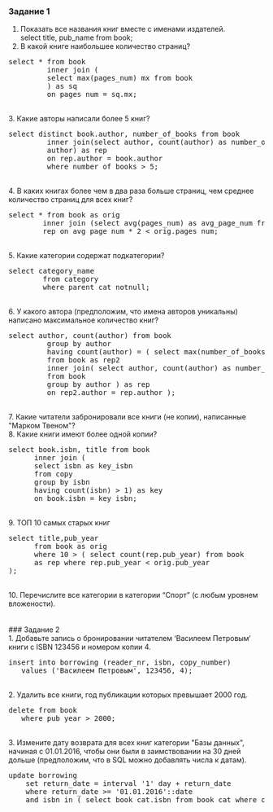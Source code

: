 ### Задание 1 <br>
1. Показать все названия книг вместе с именами издателей. <br>
select title, pub_name from book; <br>
2. В какой книге наибольшее количество страниц? <br>
<pre>
select * from book
         inner join (
         select max(pages_num) mx from book
         ) as sq
         on pages_num = sq.mx;
</pre>
<br>
3. Какие авторы написали более 5 книг? <br>
<pre>
select distinct book.author, number_of_books from book
         inner join(select author, count(author) as number_of_books from book group by
         author) as rep
         on rep.author = book.author
         where number_of_books > 5;</pre>
<br>
4. В каких книгах более чем в два раза больше страниц, чем среднее количество страниц для всех книг? <br>
<pre>
select * from book as orig
        inner join (select avg(pages_num) as avg_page_num from book) as 
        rep on avg_page_num * 2 < orig.pages_num;</pre>
<br>
5. Какие категории содержат подкатегории? <br>
<pre>
select category_name
        from category
        where parent_cat notnull;
</pre>
<br>
6. У какого автора (предположим, что имена авторов уникальны) написано максимальное количество книг? <br>
<pre>
select author, count(author) from book
         group by author
         having count(author) = ( select max(number_of_books)
         from book as rep2
         inner join( select author, count(author) as number_of_books
         from book
         group by author ) as rep
         on rep2.author = rep.author );
</pre>
<br>
7. Какие читатели забронировали все книги (не копии), написанные "Марком Твеном"? <br>
8. Какие книги имеют более одной копии? <br>
<pre>
select book.isbn, title from book
      inner join (
      select isbn as key_isbn
      from copy
      group by isbn
      having count(isbn) > 1) as key
      on book.isbn = key_isbn;
</pre>
<br>
9. ТОП 10 самых старых книг <br>
<pre>
select title,pub_year
      from book as orig
      where 10 > ( select count(rep.pub_year) from book 
      as rep where rep.pub_year < orig.pub_year
);
</pre>
<br>
10. Перечислите все категории в категории “Спорт” (с любым уровнем вложености).<br>
<br>
<br>
### Задание 2 <br>
1. Добавьте запись о бронировании читателем ‘Василеем Петровым’ книги с ISBN 123456 и номером копии 4. <br>
<pre>
insert into borrowing (reader_nr, isbn, copy_number)
   values ('Василеем Петровым', 123456, 4);</pre>
<br>
2. Удалить все книги, год публикации которых превышает 2000 год. <br>
<pre>
delete from book
   where pub_year > 2000;
</pre>
<br>
3. Измените дату возврата для всех книг категории "Базы данных", начиная с 01.01.2016, чтобы они были в заимствовании на 30 дней дольше (предположим, что в SQL можно добавлять числа к датам). <br>
<pre>
update borrowing
    set return_date = interval '1' day + return_date
    where return_date >= '01.01.2016'::date
    and isbn in ( select book_cat.isbn from book_cat where category_name = 'Databases' )
</pre>
<br>

